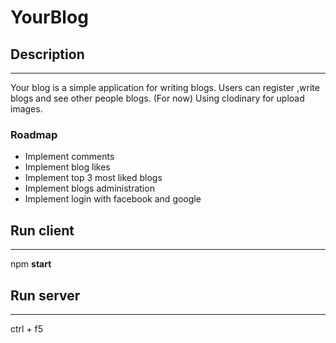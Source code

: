 # YourBlog

## Description
---
Your blog is a simple application for writing blogs.
Users can register ,write blogs and see other people blogs.
(For now) Using clodinary for upload images.

### Roadmap
* Implement comments
* Implement blog likes
* Implement top 3 most liked blogs
* Implement blogs administration
* Implement login with facebook and google

## Run client
---
npm **start**

## Run server
---
ctrl + f5
